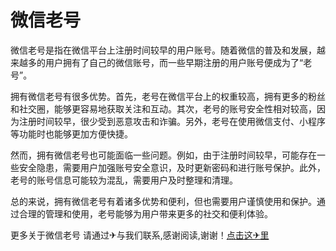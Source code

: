 # 微信老号

微信老号是指在微信平台上注册时间较早的用户账号。随着微信的普及和发展，越来越多的用户拥有了自己的微信账号，而一些早期注册的用户账号便成为了“老号”。

拥有微信老号有很多优势。首先，老号在微信平台上的权重较高，拥有更多的粉丝和社交圈，能够更容易地获取关注和互动。其次，老号的账号安全性相对较高，因为注册时间较早，很少受到恶意攻击和诈骗。另外，老号在使用微信支付、小程序等功能时也能够更加方便快捷。

然而，拥有微信老号也可能面临一些问题。例如，由于注册时间较早，可能存在一些安全隐患，需要用户加强账号安全意识，及时更新密码和进行账号保护。此外，老号的账号信息可能较为混乱，需要用户及时整理和清理。

总的来说，拥有微信老号有着诸多优势和便利，但也需要用户谨慎使用和保护。通过合理的管理和使用，老号能够为用户带来更多的社交和便利体验。

更多关于微信老号 请通过✈与我们联系,感谢阅读,谢谢！[点击这✈里](https://t.me/lm66bot)